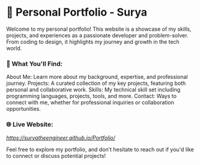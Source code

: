  # 💼 Personal Portfolio - Surya
Welcome to my personal portfolio! This website is a showcase of my skills, projects, and experiences as a passionate developer and problem-solver. From coding to design, it highlights my journey and growth in the tech world.

### 🌟 What You'll Find:
About Me: Learn more about my background, expertise, and professional journey.
Projects: A curated collection of my key projects, featuring both personal and collaborative work.
Skills: My technical skill set including programming languages, projects, tools, and more.
Contact: Ways to connect with me, whether for professional inquiries or collaboration opportunities.
### 🌐 Live Website:
*https://suryatheengineer.github.io/Portfolio/*

Feel free to explore my portfolio, and don’t hesitate to reach out if you'd like to connect or discuss potential projects!
